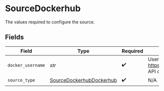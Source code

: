 # SourceDockerhub

The values required to configure the source.


## Fields

| Field                                                                                                        | Type                                                                                                         | Required                                                                                                     | Description                                                                                                  | Example                                                                                                      |
| ------------------------------------------------------------------------------------------------------------ | ------------------------------------------------------------------------------------------------------------ | ------------------------------------------------------------------------------------------------------------ | ------------------------------------------------------------------------------------------------------------ | ------------------------------------------------------------------------------------------------------------ |
| `docker_username`                                                                                            | *str*                                                                                                        | :heavy_check_mark:                                                                                           | Username of DockerHub person or organization (for https://hub.docker.com/v2/repositories/USERNAME/ API call) | airbyte                                                                                                      |
| `source_type`                                                                                                | [SourceDockerhubDockerhub](../../models/shared/sourcedockerhubdockerhub.md)                                  | :heavy_check_mark:                                                                                           | N/A                                                                                                          |                                                                                                              |
